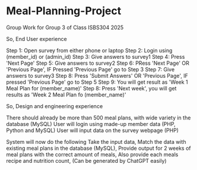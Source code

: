# Meal-Planning-Project
Group Work for Group 3 of Class ISBS304 2025

So,
End User experience


Step 1: Open survey from either phone or laptop 
Step 2: Login using (member_id) or (admin_id)
Step 3: Give answers to survey1
Step 4: Press 'Next Page'
Step 5: Give answers to survey2
Step 6: PRess 'Next Page' OR 'Previous Page', IF Pressed 'Previous Page' go to Step 3
Step 7: Give answers to survey3
Step 8: Press 'Submit Answers' OR 'Previous Page', IF pressed 'Previous Page' go to Step 5
Step 9: You will get result as 'Week 1 Meal Plan for (member_name)'
Step 8: Press 'Next week', you will get results as 'Week 2 Meal Plan fo (member_name)'

So, 
Design and engineering experience 


There should already be more than 500 meal plans, with wide variety in the database (MySQL)
User will login using made-up member data (PHP, Python and MySQL)
User will input data on the survey webpage (PHP)

System will now do the following 
Take the input data, 
Match the data with existing meal plans in the database (MySQL),
Provide output for 2 weeks of meal plans with the correct amount of meals, 
Also provide each meals recipe and nutrition count, (Can be generated by ChatGPT easily)


